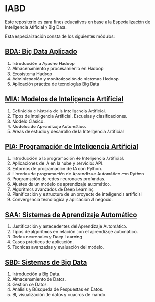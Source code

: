 # IABD
Este repositorio es para fines educativos en base a la Especialización de Inteligencia Atificial y Big Data.

Esta especialización consta de los siguientes módulos:

## [BDA: Big Data Aplicado](BDA)
1. Introducción a Apache Hadoop
2. Almacenamiento y procesamiento en Hadoop
3. Ecosistema Hadoop
4. Administración y monitorización de sistemas Hadoop
5. Aplicación práctica de tecnologías Big Data

## [MIA: Modelos de Inteligencia Artificial](MIA)
1. Definición e historia de la Inteligencia Artificial.
2. Tipos de Inteligencia Artificial. Escuelas y clasificaciones.
3. Modelo Clásico.
4. Modelos de Aprendizaje Automático.
5. Áreas de estudio y desarrollo de la Inteligencia Artificial.

## [PIA: Programación de Inteligencia Artificial](PIA)
1. Introducción a la programación de Inteligencia Artificial.
2. Aplicaciones de IA en la nube y servicios API.
3. Entornos de programación de IA con Python.
4. Librerías de programación de Aprendizaje Automático con Python.
5. Programación de redes neuronales profundas.
6. Ajustes de un modelo de aprendizaje automático.
7. Algoritmos avanzados de Deep Learning.
8. Planificación y estructura de un proyecto de inteligencia artificial
9. Convergencia tecnológica y aplicación al negocio.
    
## [SAA: Sistemas de Aprendizaje Automático](SAA)
1. Justificación y antecedentes del Aprendizaje Automático.
2. Tipos de algoritmos en relación con el aprendizaje automático.
3. Redes neuronales y Deep Learning.
4. Casos prácticos de aplicación.
5. Técnicas avanzadas y evaluación del modelo.

## [SBD: Sistemas de Big Data](SBD)
1. Introducción a Big Data.
2. Almacenamiento de Datos.
3. Gestión de Datos.
4. Análisis y Búsqueda de Respuestas en Datos.
5. BI, visualización de datos y cuadros de mando.

